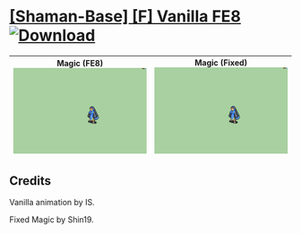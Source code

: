 # [\[Shaman-Base\] \[F\] Vanilla FE8](./) [![Download](https://img.shields.io/badge/Download--red?style=social&logo=github)](https://minhaskamal.github.io/DownGit/#/home?url=https://github.com/Klokinator/FE-Repo/tree/main/Battle%20Animations%2FMagi%20-%20Dark-Type%2F%5BShaman-Base%5D%20%5BF%5D%20Vanilla%20FE8)

| <b>Magic (FE8)</b><br/><img alt="Magic animation" src="./6.%20Magic%20(FE8)/Magic.gif"/> | <b>Magic (Fixed)</b><br/><img alt="Magic animation" src="./6.%20Magic%20(Fixed)/Magic.gif"/> |
| :---: | :---: |

## Credits

Vanilla animation by IS.

Fixed Magic by Shin19.

